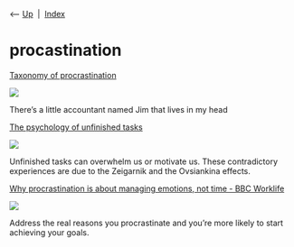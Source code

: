 <div class="nav">

⟵ [Up](index.html)  \|  [Index](index.html)

</div>

# procastination

<div class="cards">

<div class="card">

<div class="card-title">

[Taxonomy of procrastination](https://dynomight.net/procrastination)

</div>

<div class="card-image">

[![](https://dynomight.net/img/procrastination/table.jpg)](https://dynomight.net/procrastination)

</div>

There’s a little accountant named Jim that lives in my head

</div>

<div class="card">

<div class="card-title">

[The psychology of unfinished
tasks](https://nesslabs.com/unfinished-tasks)

</div>

<div class="card-image">

[![](https://nesslabs.com/wp-content/uploads/2022/06/unfinished-tasks-banner.png)](https://nesslabs.com/unfinished-tasks)

</div>

Unfinished tasks can overwhelm us or motivate us. These contradictory
experiences are due to the Zeigarnik and the Ovsiankina effects.

</div>

<div class="card">

<div class="card-title">

[Why procrastination is about managing emotions, not time - BBC
Worklife](https://www.bbc.com/worklife/article/20200121-why-procrastination-is-about-managing-emotions-not-time)

</div>

<div class="card-image">

[![](https://ychef.files.bbci.co.uk/624x351/p0810h81.jpg)](https://www.bbc.com/worklife/article/20200121-why-procrastination-is-about-managing-emotions-not-time)

</div>

Address the real reasons you procrastinate and you’re more likely to
start achieving your goals.

</div>

</div>
